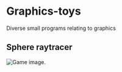 # Graphics-toys
Diverse small programs relating to graphics

## Sphere raytracer

![Game image.](https://raw.githubusercontent.com/mlaang/Graphics-toys/master/Spheretrace.gif)
